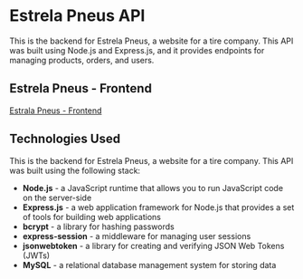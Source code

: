 # Estrela Pneus API
This is the backend for Estrela Pneus, a website for a tire company. This API was built using Node.js and Express.js, and it provides endpoints for managing products, orders, and users.

## Estrela Pneus - Frontend
[Estrala Pneus - Frontend](https://github.com/maximdudai/estrela-pneus)

## Technologies Used
This is the backend for Estrela Pneus, a website for a tire company. This API was built using the following stack:

* **Node.js** - a JavaScript runtime that allows you to run JavaScript code on the server-side
* **Express.js** - a web application framework for Node.js that provides a set of tools for building web applications
* **bcrypt** - a library for hashing passwords
* **express-session** - a middleware for managing user sessions
* **jsonwebtoken** - a library for creating and verifying JSON Web Tokens (JWTs)
* **MySQL** - a relational database management system for storing data
